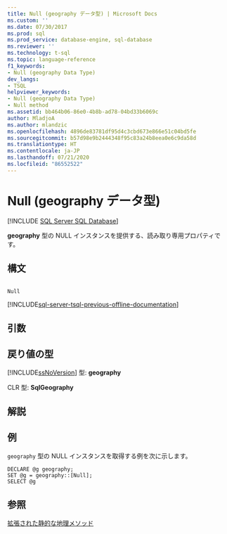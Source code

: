 ```yaml
---
title: Null (geography データ型) | Microsoft Docs
ms.custom: ''
ms.date: 07/30/2017
ms.prod: sql
ms.prod_service: database-engine, sql-database
ms.reviewer: ''
ms.technology: t-sql
ms.topic: language-reference
f1_keywords:
- Null (geography Data Type)
dev_langs:
- TSQL
helpviewer_keywords:
- Null (geography Data Type)
- Null method
ms.assetid: bb464b06-86e0-4b8b-ad78-04bd33b6069c
author: MladjoA
ms.author: mlandzic
ms.openlocfilehash: 4896de83781df95d4c3cbd673e866e51c04bd5fe
ms.sourcegitcommit: b57d98e9b2444348f95c83a24b8eea0e6c9da58d
ms.translationtype: HT
ms.contentlocale: ja-JP
ms.lasthandoff: 07/21/2020
ms.locfileid: "86552522"
---
```

# <a name="null-geography-data-type"></a>Null (geography データ型)
[!INCLUDE [SQL Server SQL Database](../../includes/applies-to-version/sql-asdb.md)]

**geography** 型の NULL インスタンスを提供する、読み取り専用プロパティです。
  
## <a name="syntax"></a>構文  
  
```  
  
Null  
```  

[!INCLUDE[sql-server-tsql-previous-offline-documentation](../../includes/sql-server-tsql-previous-offline-documentation.md)]

## <a name="arguments"></a>引数
  
## <a name="return-types"></a>戻り値の型  
 [!INCLUDE[ssNoVersion](../../includes/ssnoversion-md.md)] 型: **geography**  
  
 CLR 型: **SqlGeography**  
  
## <a name="remarks"></a>解説  
  
## <a name="examples"></a>例  
 `geography` 型の NULL インスタンスを取得する例を次に示します。  
  
```  
DECLARE @g geography;   
SET @g = geography::[Null];  
SELECT @g  
```  
  
## <a name="see-also"></a>参照  
 [拡張された静的な地理メソッド](../../t-sql/spatial-geography/extended-static-geography-methods.md)  
  
  
